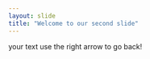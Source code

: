```yaml
---
layout: slide
title: "Welcome to our second slide"
---
```

your text
use the right arrow to go back!
